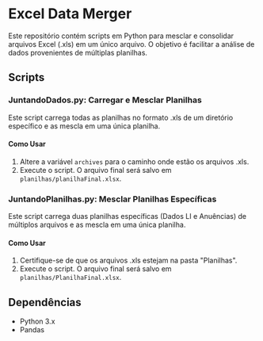 # Excel Data Merger

Este repositório contém scripts em Python para mesclar e consolidar arquivos Excel (.xls) em um único arquivo. O objetivo é facilitar a análise de dados provenientes de múltiplas planilhas.

## Scripts

### JuntandoDados.py: Carregar e Mesclar Planilhas

Este script carrega todas as planilhas no formato .xls de um diretório específico e as mescla em uma única planilha.

#### Como Usar
1. Altere a variável `archives` para o caminho onde estão os arquivos .xls.
2. Execute o script. O arquivo final será salvo em `planilhas/planilhaFinal.xlsx`.

### JuntandoPlanilhas.py: Mesclar Planilhas Específicas

Este script carrega duas planilhas específicas (Dados LI e Anuências) de múltiplos arquivos e as mescla em uma única planilha.

#### Como Usar
1. Certifique-se de que os arquivos .xls estejam na pasta "Planilhas".
2. Execute o script. O arquivo final será salvo em `planilhas/PlanilhaFinal.xlsx`.

## Dependências

- Python 3.x
- Pandas

